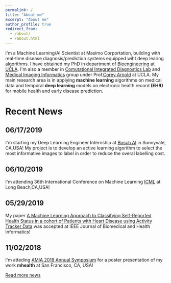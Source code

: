 ```yaml
---
permalink: /
title: "About me"
excerpt: "About me"
author_profile: true
redirect_from: 
  - /about/
  - /about.html
---
```


I'm a Machine Learning/AI Scientist at Masimo Corportation, building with real-time disease diagnosis/prediction systems equipped wiht deep learing algorithms. I have obtained my PhD in department of [Bioengineering](https://www.bioeng.ucla.edu/?_ga=2.70414742.725917628.1559583855-1489255467.1478714198) at [UCLA](http://www.ucla.edu). I'm also a member in [Comutational Integrated Diagnostics Lab](https://cid.dgsom.ucla.edu/pages/) and [Medical Imaging Informatics](https://www.mii.ucla.edu) group under Prof.[Corey Arnold](https://www.mii.ucla.edu/people/cwarnold/) at UCLA. My main research area is in applying **machine learning** algorithms on medical data and temporal **deep learning** models on electronic health record **(EHR)** for mobile health and early disease prediction. 

Recent News
======
## 06/17/2019
I'm starting my Deep Learning Engineer Internship at [Bosch AI](https://www.bosch-ai.com) in Sunnyvale, CA,USA! My project is to develop an active learning algorithm to select the most informative images to label in order to reduce the overal labelling cost.

## 06/10/2019
I'm attending 36th International Conference on Machine Learning [ICML](https://icml.cc) at Long Beach,CA,USA!

## 05/29/2019
My paper [A Machine Learning Approach to Classifying Self-Reported Health Status in a cohort of Patients with Heart Disease using Activity Tracker Data](https://ieeexplore.ieee.org/document/8734713) was accepted at IEEE Journal of Biomedical and Health Informatics!

## 11/02/2018  
I'm atteding [AMIA 2018 Annual Symposium](https://www.amia.org/amia2018) for a poster presentation of my work **mhealth** at San Francisco, CA, USA! 

[Read more news](https://mmistakes.github.io/minimal-mistakes/docs/configuration/) 
